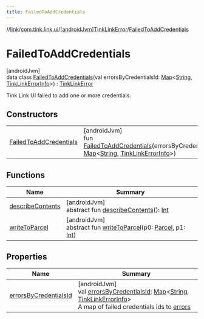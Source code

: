 ```yaml
---
title: FailedToAddCredentials
---
```

//[link](../../../../index.html)/[com.tink.link.ui](../../index.html)/[[androidJvm]TinkLinkError](../index.html)/[FailedToAddCredentials](index.html)



# FailedToAddCredentials



[androidJvm]\
data class [FailedToAddCredentials](index.html)(val errorsByCredentialsId: [Map](https://kotlinlang.org/api/latest/jvm/stdlib/kotlin.collections/-map/index.html)&lt;[String](https://kotlinlang.org/api/latest/jvm/stdlib/kotlin/-string/index.html), [TinkLinkErrorInfo](../../[android-jvm]-tink-link-error-info/index.html)&gt;) : [TinkLinkError](../index.html)

Tink Link UI failed to add one or more credentials.



## Constructors


| | |
|---|---|
| [FailedToAddCredentials](-failed-to-add-credentials.html) | [androidJvm]<br>fun [FailedToAddCredentials](-failed-to-add-credentials.html)(errorsByCredentialsId: [Map](https://kotlinlang.org/api/latest/jvm/stdlib/kotlin.collections/-map/index.html)&lt;[String](https://kotlinlang.org/api/latest/jvm/stdlib/kotlin/-string/index.html), [TinkLinkErrorInfo](../../[android-jvm]-tink-link-error-info/index.html)&gt;) |


## Functions


| Name | Summary |
|---|---|
| [describeContents](../../../com.tink.link.authentication/[android-jvm]-authentication-task/-third-party-authentication/-launch-result/-error/-app-needs-upgrade/index.html#-1578325224%2FFunctions%2F-812656150) | [androidJvm]<br>abstract fun [describeContents](../../../com.tink.link.authentication/[android-jvm]-authentication-task/-third-party-authentication/-launch-result/-error/-app-needs-upgrade/index.html#-1578325224%2FFunctions%2F-812656150)(): [Int](https://kotlinlang.org/api/latest/jvm/stdlib/kotlin/-int/index.html) |
| [writeToParcel](../../../com.tink.link.authentication/[android-jvm]-authentication-task/-third-party-authentication/-launch-result/-error/-app-needs-upgrade/index.html#-1754457655%2FFunctions%2F-812656150) | [androidJvm]<br>abstract fun [writeToParcel](../../../com.tink.link.authentication/[android-jvm]-authentication-task/-third-party-authentication/-launch-result/-error/-app-needs-upgrade/index.html#-1754457655%2FFunctions%2F-812656150)(p0: [Parcel](https://developer.android.com/reference/kotlin/android/os/Parcel.html), p1: [Int](https://kotlinlang.org/api/latest/jvm/stdlib/kotlin/-int/index.html)) |


## Properties


| Name | Summary |
|---|---|
| [errorsByCredentialsId](errors-by-credentials-id.html) | [androidJvm]<br>val [errorsByCredentialsId](errors-by-credentials-id.html): [Map](https://kotlinlang.org/api/latest/jvm/stdlib/kotlin.collections/-map/index.html)&lt;[String](https://kotlinlang.org/api/latest/jvm/stdlib/kotlin/-string/index.html), [TinkLinkErrorInfo](../../[android-jvm]-tink-link-error-info/index.html)&gt;<br>A map of failed credentials ids to [errors](../../[android-jvm]-tink-link-error-info/index.html) |

